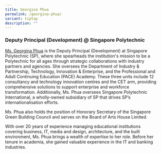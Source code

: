 ```yaml
---
title: Georgina Phua
permalink: /georgina-phua/
variant: tiptap
description: ""
---
```

<h3><strong>Deputy Principal (Development) @ Singapore Polytechnic </strong></h3>
<p><a href="https://sg.linkedin.com/in/georgina-phua-5313a719" rel="noopener nofollow" target="_blank">Ms. Georgina Phua</a> is
the Deputy Principal (Development) at Singapore Polytechnic (SP), where
she spearheads the institution's mission to be a Polytechnic for all ages
through strategic collaborations with industry partners and agencies. She
oversees the Department of Industry &amp; Partnership, Technology, Innovation
&amp; Enterprise, and the Professional and Adult Continuing Education (PACE)
Academy. These three units include 12 consultancy and technology innovation
centres and the CET arm, providing comprehensive solutions to support enterprise
and workforce transformation. Additionally, Ms. Phua oversees Singapore
Polytechnic International, a wholly-owned subsidiary of SP that drives
SP’s internationalisation efforts.</p>
<p>Ms. Phua also holds the position of Honorary Secretary of the Singapore
Green Building Council and serves on the Board of Arts House Limited.</p>
<p>With over 20 years of experience managing educational institutions covering
business, IT, media and design, architecture, and the built environment,
Ms. Phua brings a wealth of expertise to her role. Before her tenure in
academia, she gained valuable experience in the IT and banking industries.</p>
<p></p>